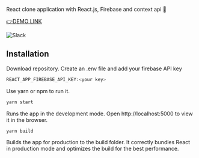 React clone application with React.js, Firebase and context api 💬

[👉DEMO LINK](https://react-slack-clone-app.herokuapp.com/)

![Slack](https://github.com/safak/React-Slack-Clone/blob/master/slack.gif?raw=true)

## Installation

Download repository. Create an .env file and add your firebase API key

```bash
REACT_APP_FIREBASE_API_KEY:<your key>
```

Use yarn or npm to run it.

```bash
yarn start
```

Runs the app in the development mode.
Open http://localhost:5000 to view it in the browser.


```bash
yarn build
```
Builds the app for production to the build folder.
It correctly bundles React in production mode and optimizes the build for the best performance.
